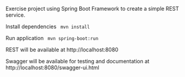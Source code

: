 Exercise project using Spring Boot Framework to create a simple REST service.

Install dependencies
<code>
mvn install
</code>

Run application
<code>
mvn spring-boot:run
</code>

REST will be available at http://localhost:8080

Swagger will be available for testing and documentation at http://localhost:8080/swagger-ui.html